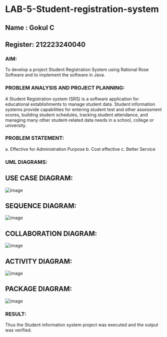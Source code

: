 # LAB-5-Student-registration-system
## Name : Gokul C
## Register: 212223240040
### AIM:
To develop a project Student Registration System using Rational Rose Software and to
implement the software in Java.
### PROBLEM ANALYSIS AND PROJECT PLANNING:
A Student Registration system (SRS) is a software application for educational
establishments to manage student data. Student information systems provide capabilities for
entering student test and other assessment scores, building student schedules, tracking student
attendance, and managing many other student-related data needs in a school, college or
university.
### PROBLEM STATEMENT:
a. Effective for Administration Purpose
b. Cost effective
c. Better Service
### UML DIAGRAMS:
## USE CASE DIAGRAM:
![image](https://github.com/user-attachments/assets/f0547777-58f2-4534-8cee-ca8b7b363a3b)

##  SEQUENCE DIAGRAM:
![image](https://github.com/user-attachments/assets/d5f80ee3-8103-4e11-8a8f-438ef74cf026)

## COLLABORATION DIAGRAM:
![image](https://github.com/user-attachments/assets/aba2d3a1-e7a8-4dee-87d7-2c2882a3bed4)

## ACTIVITY DIAGRAM: 
![image](https://github.com/user-attachments/assets/48faa74c-e5f5-43e7-9417-99548d52a1ab)

## PACKAGE DIAGRAM: 
![image](https://github.com/user-attachments/assets/c6a335fe-5ebc-4f0d-b87b-69fcdece1104)







### RESULT:
Thus the Student information system project was executed and the output was
verified.
